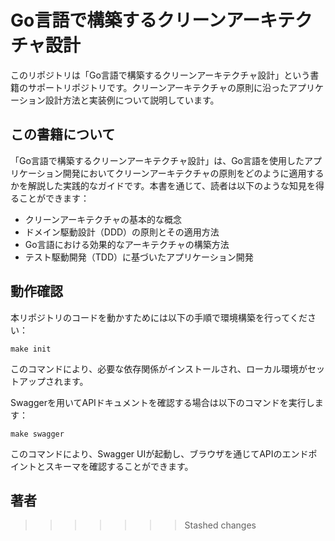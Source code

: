 # Go言語で構築するクリーンアーキテクチャ設計

このリポジトリは「Go言語で構築するクリーンアーキテクチャ設計」という書籍のサポートリポジトリです。クリーンアーキテクチャの原則に沿ったアプリケーション設計方法と実装例について説明しています。

## この書籍について

「Go言語で構築するクリーンアーキテクチャ設計」は、Go言語を使用したアプリケーション開発においてクリーンアーキテクチャの原則をどのように適用するかを解説した実践的なガイドです。本書を通じて、読者は以下のような知見を得ることができます：

- クリーンアーキテクチャの基本的な概念
- ドメイン駆動設計（DDD）の原則とその適用方法
- Go言語における効果的なアーキテクチャの構築方法
- テスト駆動開発（TDD）に基づいたアプリケーション開発

## 動作確認

本リポジトリのコードを動かすためには以下の手順で環境構築を行ってください：

```shell
make init
```
このコマンドにより、必要な依存関係がインストールされ、ローカル環境がセットアップされます。

Swaggerを用いてAPIドキュメントを確認する場合は以下のコマンドを実行します：
```
make swagger
```
このコマンドにより、Swagger UIが起動し、ブラウザを通じてAPIのエンドポイントとスキーマを確認することができます。

## 著者
>>>>>>> Stashed changes
